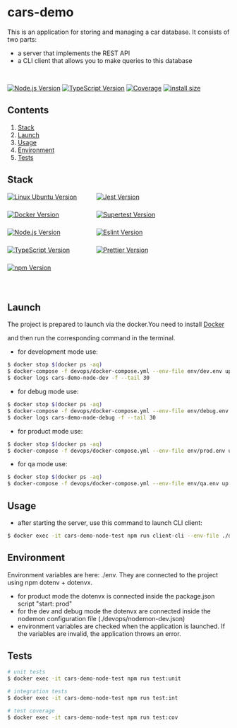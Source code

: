 # cars-demo
This is an application for storing and managing a car database.
It consists of two parts:
* a server that implements the REST API
* a CLI client that allows you to make queries to this database

<br>
<p style="display: block; width: 100%; text-align:left;">
  <a href="https://nodejs.org/en/about" target="_blank"><img src="https://img.shields.io/badge/Node.js-v18.16.0-blue?logo=nodedotjs" alt="Node.js Version" /></a>
  <a href="https://www.typescriptlang.org/" target="_blank"><img src="https://img.shields.io/badge/TypeScript-v4.7.4-blue?logo=typescript" alt="TypeScript Version" /></a>
  <a href="" target="_blank"><img src="https://img.shields.io/badge/covarage-91.92%25-%2300c642?style=flat" alt="Coverage" /></a>
  <a href="" rel="nofollow"><img src="https://img.shields.io/badge/istall_size-236%20KB-%23ebdb32?style=flat" alt="install size"></a>
</p>

## Contents

1. [Stack](#Stack)
2. [Launch](#launch)
3. [Usage](#usage)
4. [Environment](#environment)
5. [Tests](#tests)

## Stack

<div>
    <div>
      <div style="display: flex; flex-wrap: wrap; height: 200px;">
        <div style="width: 40%; height: fit-content;"><a href="https://ubuntu.com/" target="_blank"><img src="https://img.shields.io/badge/Linux_Ubuntu-v22.04-blue?style=for-the-badge&logo=ubuntu" alt="Linux Ubuntu Version" /></a></div>
        <div style="width: 40%; height: fit-content;"><a href="https://jestjs.io/" target="_blank"><img src="https://img.shields.io/badge/Jest-v29.0.5-blue?style=for-the-badge&logo=jest" alt="Jest Version" /></a></div>
        <div style="width: 40%; height: fit-content;"><a href="https://www.docker.com/products/docker-desktop/" target="_blank"><img src="https://img.shields.io/badge/docker-v24.0.2-blue?style=for-the-badge&logo=docker" alt="Docker Version" /></a></div>
        <div style="width: 40%; height: fit-content;"><a href="https://www.npmjs.com/package/supertest" target="_blank"><img src="https://img.shields.io/badge/supertest-v6.1.3-blue?style=for-the-badge" alt="Supertest Version" /></a></div>
        <div style="width: 40%; height: fit-content;"><a href="https://nodejs.org/en/about" target="_blank"><img src="https://img.shields.io/badge/Node.js-v18.16.0-blue?style=for-the-badge&logo=nodedotjs" alt="Node.js Version" /></a></div>
        <div style="width: 40%; height: fit-content;"><a href="https://eslint.org/" target="_blank"><img src="https://img.shields.io/badge/eslint-v8.51.0-blue?style=for-the-badge&logo=eslint" alt="Eslint Version" /></a></div>
        <div style="width: 40%; height: fit-content;"><a href="https://www.typescriptlang.org/" target="_blank"><img src="https://img.shields.io/badge/TypeScript-v4.7.4-blue?style=for-the-badge&logo=typescript" alt="TypeScript Version" /></a></div>
        <div style="width: 40%; height: fit-content;"><a href="https://prettier.io/" target="_blank"><img src="https://img.shields.io/badge/prettier-v2.3.2-blue?style=for-the-badge&logo=prettier" alt="Prettier Version" /></a></div>
        <div style="width: 40%; height: fit-content;"><a href="https://www.npmjs.com/" target="_blank"><img src="https://img.shields.io/badge/npm-v9.5.1-blue?style=for-the-badge&logo=npm" alt="npm Version" /></a></div>
        </div>
    </div>
</div>
<br>

## Launch

The project is prepared to launch via the docker.You need to install <a href="https://www.docker.com/products/docker-desktop/" target="_blank">Docker</a>

and then run the corresponding command in the terminal.

* for development mode use:

```bash
$ docker stop $(docker ps -aq)
$ docker-compose -f devops/docker-compose.yml --env-file env/dev.env up -d
$ docker logs cars-demo-node-dev -f --tail 30
```

* for debug mode use:

```bash
$ docker stop $(docker ps -aq)
$ docker-compose -f devops/docker-compose.yml --env-file env/debug.env up -d
$ docker logs cars-demo-node-debug -f --tail 30
```

* for product mode use:

```bash
$ docker stop $(docker ps -aq)
$ docker-compose -f devops/docker-compose.yml --env-file env/prod.env up -d
```

* for qa mode use:

```bash
$ docker stop $(docker ps -aq)
$ docker-compose -f devops/docker-compose.yml --env-file env/qa.env up -d
```

## Usage

* after starting the server, use this command to launch CLI client:
```bash
$ docker exec -it cars-demo-node-test npm run client-cli --env-file ./devops/env/.env.prod up -d
```

## Environment

Environment variables are here: ./env. They are connected to the project using npm dotenv + dotenvx.
* for product mode the dotenvx is connected inside the package.json script "start: prod"
* for the dev and debug mode the dotenvx are connected inside the nodemon configuration file (./devops/nodemon-dev.json)
* environment variables are checked when the application is launched. If the variables are invalid, the application throws an error.

## Tests

```bash
# unit tests
$ docker exec -it cars-demo-node-test npm run test:unit
```

```bash
# integration tests
$ docker exec -it cars-demo-node-test npm run test:int
```

```bash
# test coverage
$ docker exec -it cars-demo-node-test npm run test:cov
```
